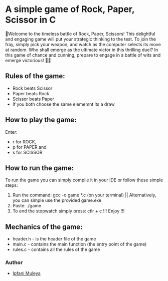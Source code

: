 # A simple game of Rock, Paper, Scissor in C 

👋Welcome to the timeless battle of Rock, Paper, Scissors! This delightful and engaging game will put your strategic thinking to the test. To join the fray, simply pick your weapon, and watch as the computer selects its move at random. Who shall emerge as the ultimate victor in this thrilling duel? In this game of chance and cunning, prepare to engage in a battle of wits and emerge victorious! 🎉🥇

## Rules of the game:

* Rock beats Scissor
* Paper beats Rock
* Scissor beats Paper
* If you both choose the same elememnt its a draw

## How to play the game:

Enter:
* r for ROCK,
* p for PAPER and
* s for SCISSOR

## How to run the game:

To run the game you can simply compile it in your IDE or follow these simple steps:
1. Run the command: gcc -o game *.c (on your terminal) || Alternatively, you can simple use the provided game.exe
2. Paste: ./game 
3. To end the stopwatch simply press: ctlr + c 
                                !!! Enjoy !!!

## Mechanics of the game:

* header.h - is the header file of the game
* main.c - contains the main function (the entry point of the game)
* rules.c - contains all the rules of the game

### Author
- [Ipfani Muleya](https://github.com/ipfanimuleya)